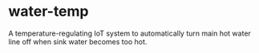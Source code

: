 # water-temp
A temperature-regulating IoT system to automatically turn main hot water line off when sink water becomes too hot.
